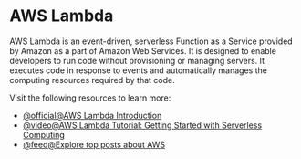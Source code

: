 # AWS Lambda

AWS Lambda is an event-driven, serverless Function as a Service provided by Amazon as a part of Amazon Web Services. It is designed to enable developers to run code without provisioning or managing servers. It executes code in response to events and automatically manages the computing resources required by that code.

Visit the following resources to learn more:

- [@official@AWS Lambda Introduction](https://docs.aws.amazon.com/lambda/latest/operatorguide/intro.html)
- [@video@AWS Lambda Tutorial: Getting Started with Serverless Computing](https://www.youtube.com/watch?v=RtiWU1DrMaM)
- [@feed@Explore top posts about AWS](https://app.daily.dev/tags/aws?ref=roadmapsh)
